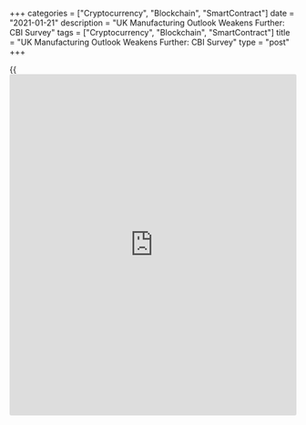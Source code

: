+++
categories = ["Cryptocurrency", "Blockchain", "SmartContract"]
date = "2021-01-21"
description = "UK Manufacturing Outlook Weakens Further: CBI Survey"
tags = ["Cryptocurrency", "Blockchain", "SmartContract"]
title = "UK Manufacturing Outlook Weakens Further: CBI Survey"
type = "post"
+++

{{<iframe id="large-banner" src="https://www.bounty.group/#slide=28.0" width="100%" height="600" scrolling="no" style="border: 0px solid rgb(216, 221, 230); border-radius: 3px;">}}

UK manufacturers expect production and new orders to decline in the
coming three months, according to the Industrial Trends Survey, released
by the Confederation of British Industry, on Thursday.

Due to a fall in domestic and foreign demand, a net balance of -12
percent said new orders fell in the quarter to January compared to -3
percent in the October quarter.

A balance of -17 percent expects total new orders to fall at a slightly
quicker pace in the next quarter.

Manufacturers said output volumes were broadly flat in the quarter to
January but a net 24 percent expect production to fall once again in the
coming quarter.

Further, firms expect headcounts to be broadly flat in the next quarter
after a net 10 percent reporting a fall in number of employed persons in
the three months to January, but this was the slowest since October
2019.

The survey showed that almost half of manufacturers, the highest share
since January 1975, were concerned that access to materials or
components may limit their output over the quarter ahead.

"While the start of 2021 is challenging, the COVID-19 vaccine drive
brings with it a real sense of optimism for the future," Tom Crotty,
Group Director at INEOS and Chair of the CBI Manufacturing Council,
said. The manufacturing sector can be an engine for UK's economic
recovery post-covid and firms are keen to work with government to make
this happen.

For comments and feedback [contact](https://www.playgroundfx.com/contact/): editorial@rtt[news](https://www.letsplayfx.com/blog/forex-news-website/).com

[Economic News][1]

 **What parts of the world are seeing the best (and worst) economic
performances lately? Click[here][2] to check out our [Econ Scorecard][2]
and find out! See up-to-the-moment [ranking](https://www.playgroundfx.com/blog/crypto-exchange-ranking/)s for the best and worst
performers in [GDP][3], [unemployment rate][4], [inflation][5] and much
more.**

   1. www.rtt[news](https://www.letsplayfx.com/blog/forex-news-website/).com/Content/EconomicNews.aspx
   2. www.rtt[news](https://www.letsplayfx.com/blog/forex-news-website/).com/economic-scorecard/world-rank/PPI/highest-performance.aspx
   3. www.rtt[news](https://www.letsplayfx.com/blog/forex-news-website/).com/economic-scorecard/world-rank/GDP/highest-performance.aspx
   4. www.rtt[news](https://www.letsplayfx.com/blog/forex-news-website/).com/economic-scorecard/world-rank/unemployment-rate/lowest-performance.aspx
   5. www.rtt[news](https://www.letsplayfx.com/blog/forex-news-website/).com/economic-scorecard/world-rank/CPI/highest-performance.aspx